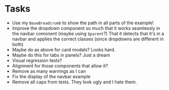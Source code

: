 # Tasks
* Use my `BaseBreadcrumb` to show the path in all parts of the example!
* Improve the dropdown component so much that it works seamlessly in the navbar comonent (maybe using `$parent`?) That it detects that it's in a navbar and applies the correct classes (since dropdowns are different in both)
* Maybe do as above for card modals? Looks hard.
* Maybe do this for tabs in panels? Just a dream
* Visual regression tests?
* Alignment for those components that allow it?
* Remove as many warnings as I can
* Fix the display of the navbar example
* Remove all caps from tests. They look ugly and I hate them.
